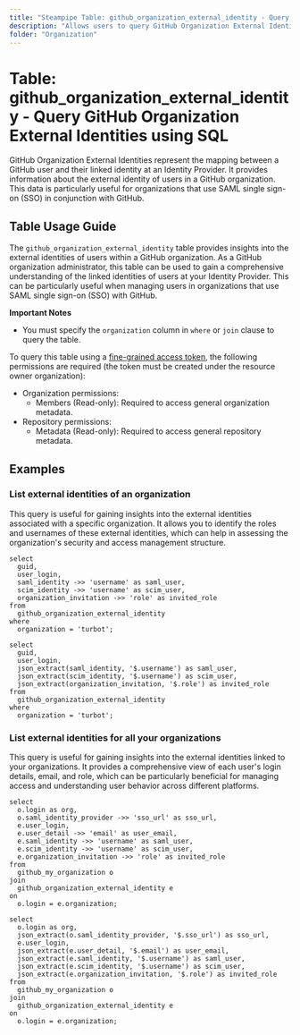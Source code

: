 ```yaml
---
title: "Steampipe Table: github_organization_external_identity - Query GitHub Organization External Identities using SQL"
description: "Allows users to query GitHub Organization External Identities, providing information about the external identity of users in a GitHub organization."
folder: "Organization"
---
```


# Table: github_organization_external_identity - Query GitHub Organization External Identities using SQL

GitHub Organization External Identities represent the mapping between a GitHub user and their linked identity at an Identity Provider. It provides information about the external identity of users in a GitHub organization. This data is particularly useful for organizations that use SAML single sign-on (SSO) in conjunction with GitHub.

## Table Usage Guide

The `github_organization_external_identity` table provides insights into the external identities of users within a GitHub organization. As a GitHub organization administrator, this table can be used to gain a comprehensive understanding of the linked identities of users at your Identity Provider. This can be particularly useful when managing users in organizations that use SAML single sign-on (SSO) with GitHub.

**Important Notes**
- You must specify the `organization` column in `where` or `join` clause to query the table.

To query this table using a [fine-grained access token](https://docs.github.com/en/authentication/keeping-your-account-and-data-secure/managing-your-personal-access-tokens#creating-a-fine-grained-personal-access-token), the following permissions are required (the token must be created under the resource owner organization):

- Organization permissions:
  - Members (Read-only): Required to access general organization metadata.
- Repository permissions:
  - Metadata (Read-only): Required to access general repository metadata.

## Examples

### List external identities of an organization
This query is useful for gaining insights into the external identities associated with a specific organization. It allows you to identify the roles and usernames of these external identities, which can help in assessing the organization's security and access management structure.

```sql+postgres
select
  guid,
  user_login,
  saml_identity ->> 'username' as saml_user,
  scim_identity ->> 'username' as scim_user,
  organization_invitation ->> 'role' as invited_role
from
  github_organization_external_identity
where
  organization = 'turbot';
```

```sql+sqlite
select
  guid,
  user_login,
  json_extract(saml_identity, '$.username') as saml_user,
  json_extract(scim_identity, '$.username') as scim_user,
  json_extract(organization_invitation, '$.role') as invited_role
from
  github_organization_external_identity
where
  organization = 'turbot';
```

### List external identities for all your organizations
This query is useful for gaining insights into the external identities linked to your organizations. It provides a comprehensive view of each user's login details, email, and role, which can be particularly beneficial for managing access and understanding user behavior across different platforms.

```sql+postgres
select
  o.login as org,
  o.saml_identity_provider ->> 'sso_url' as sso_url,
  e.user_login,
  e.user_detail ->> 'email' as user_email,
  e.saml_identity ->> 'username' as saml_user,
  e.scim_identity ->> 'username' as scim_user,
  e.organization_invitation ->> 'role' as invited_role
from
  github_my_organization o
join
  github_organization_external_identity e
on
  o.login = e.organization;
```

```sql+sqlite
select
  o.login as org,
  json_extract(o.saml_identity_provider, '$.sso_url') as sso_url,
  e.user_login,
  json_extract(e.user_detail, '$.email') as user_email,
  json_extract(e.saml_identity, '$.username') as saml_user,
  json_extract(e.scim_identity, '$.username') as scim_user,
  json_extract(e.organization_invitation, '$.role') as invited_role
from
  github_my_organization o
join
  github_organization_external_identity e
on
  o.login = e.organization;
```
